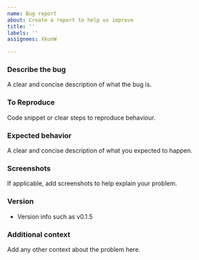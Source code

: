```yaml
---
name: Bug report
about: Create a report to help us improve
title: ''
labels: ''
assignees: XkunW

---
```


### Describe the bug
A clear and concise description of what the bug is.

### To Reproduce
Code snippet or clear steps to reproduce behaviour.

### Expected behavior
A clear and concise description of what you expected to happen.

### Screenshots
If applicable, add screenshots to help explain your problem.

### Version
 - Version info such as v0.1.5

### Additional context
Add any other context about the problem here.
